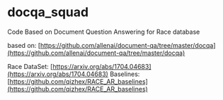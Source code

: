 # docqa_squad
Code Based on Document Question Answering for Race database

based on:
[https://github.com/allenai/document-qa/tree/master/docqa](https://github.com/allenai/document-qa/tree/master/docqa)

Race DataSet: [https://arxiv.org/abs/1704.04683](https://arxiv.org/abs/1704.04683)
Baselines: [https://github.com/qizhex/RACE_AR_baselines](https://github.com/qizhex/RACE_AR_baselines)
